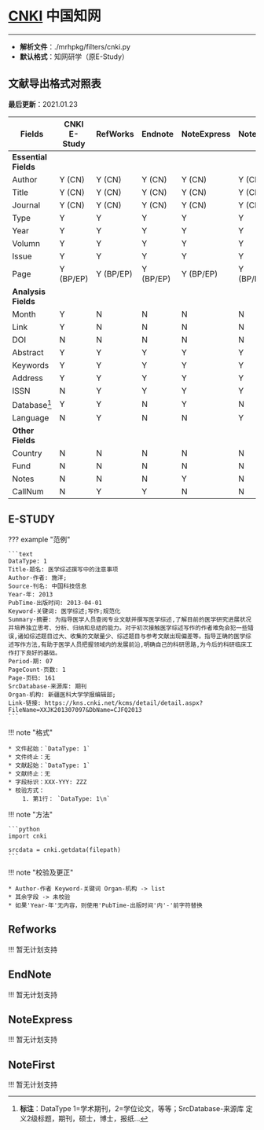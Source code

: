 # [CNKI](http://www.cnki.net) 中国知网

---

* **解析文件**：./mrhpkg/filters/cnki.py
* **默认格式**：知网研学（原E-Study）

## **文献导出格式对照表**

**最后更新**：2021.01.23

|Fields|CNKI E-Study|RefWorks|Endnote|NoteExpress|NoteFirst|
|-|-|-|-|-|-|
|**Essential Fields**|
|Author|Y (CN)|Y (CN)|Y (CN)|Y (CN)|Y (CN)|
|Title|Y (CN)|Y (CN)|Y (CN)|Y (CN)|Y (CN)|
|Journal|Y (CN)|Y (CN)|Y (CN)|Y (CN)|Y (CN)|
|Type|Y|Y|Y|Y|Y|
|Year|Y|Y|Y|Y|Y|
|Volumn|Y|Y|Y|Y|Y|
|Issue|Y|Y|Y|Y|Y|
|Page|Y (BP/EP)|Y (BP/EP)|Y (BP/EP)|Y (BP/EP)|Y (BP/EP)|
|**Analysis Fields**|
|Month|Y|N|N|N|N|
|Link|Y|N|N|N|N|
|DOI|N|N|N|N|N|
|Abstract|Y|Y|Y|Y|Y|
|Keywords|Y|Y|Y|Y|Y|
|Address|Y|Y|Y|Y|Y|
|ISSN|N|Y|Y|Y|Y|
|Database[^1]|Y|Y|N|Y|N|
|Language|N|Y|N|N|Y|
|**Other Fields**|
|Country|N|N|N|N|N|
|Fund|N|N|N|N|N|
|Notes|N|N|N|Y|N|
|CallNum|N|Y|Y|N|N|

[^1]: **标注**：DataType 1=学术期刊，2=学位论文，等等；SrcDatabase-来源库 定义2级标题，期刊，硕士，博士，报纸...

## **E-STUDY**

??? example "范例"

    ```text
    DataType: 1
    Title-题名: 医学综述撰写中的注意事项
    Author-作者: 施洋;
    Source-刊名: 中国科技信息
    Year-年: 2013
    PubTime-出版时间: 2013-04-01
    Keyword-关键词: 医学综述;写作;规范化
    Summary-摘要: 为指导医学人员查阅专业文献并撰写医学综述,了解目前的医学研究进展状况并培养独立思考、分析、归纳和总结的能力。对于初次接触医学综述写作的作者难免会犯一些错误,诸如综述题目过大、收集的文献量少、综述题目与参考文献出现偏差等。指导正确的医学综述写作方法,有助于医学人员把握领域内的发展前沿,明确自己的科研思路,为今后的科研临床工作打下良好的基础。
    Period-期: 07
    PageCount-页数: 1
    Page-页码: 161
    SrcDatabase-来源库: 期刊
    Organ-机构: 新疆医科大学学报编辑部;
    Link-链接: https://kns.cnki.net/kcms/detail/detail.aspx?FileName=XXJK201307097&DbName=CJFQ2013
    ```

!!! note "格式"

    * 文件起始：`DataType: 1`
    * 文件终止：无
    * 文献起始：`DataType: 1`
    * 文献终止：无
    * 字段标识：XXX-YYY: ZZZ
    * 校验方式：
        1. 第1行： `DataType: 1\n`

!!! note "方法"

    ```python
    import cnki

    srcdata = cnki.getdata(filepath)
    ```

!!! note "校验及更正"

    * Author-作者 Keyword-关键词 Organ-机构 -> list
    * 其余字段 -> 未校验
    * 如果'Year-年'无内容，则使用'PubTime-出版时间'内'-'前字符替换

## **Refworks**

!!! 暂无计划支持

## **EndNote**

!!! 暂无计划支持

## **NoteExpress**

!!! 暂无计划支持

## **NoteFirst**

!!! 暂无计划支持

